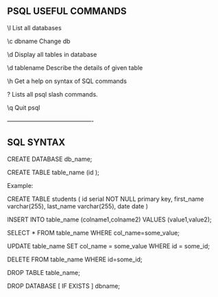 ## PSQL USEFUL COMMANDS


\l				List all databases

\c dbname		Change db

\d				Display all tables in database

\d tablename	Describe the details of given table

\h				Get a help on syntax of SQL commands

\?				Lists all psql slash commands.

\q				Quit psql



——————————————-

## SQL SYNTAX


CREATE DATABASE db_name;


CREATE TABLE table_name (id );

Example:

CREATE TABLE students
(
id serial NOT NULL primary key,
first_name varchar(255),
last_name varchar(255),
date date
)



INSERT INTO table_name 
(colname1,colname2) 
VALUES (value1,value2);


SELECT * FROM table_name WHERE col_name=some_value;


UPDATE table_name SET col_name = some_value WHERE id = some_id;


DELETE FROM table_name WHERE id=some_id;


DROP TABLE table_name;

DROP DATABASE [ IF EXISTS ] dbname; 